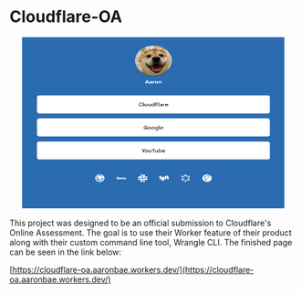 # Cloudflare-OA
<p align="center">
  <img width="460" height="300" src="https://raw.githubusercontent.com/aaronbae/cloudflare-oa/master/screenshot.PNG">
</p>

This project was designed to be an official submission to Cloudflare's Online Assessment. The goal is to use their Worker feature of their product along with their custom command line tool, Wrangle CLI. The finished page can be seen in the link below:

[https://cloudflare-oa.aaronbae.workers.dev/](https://cloudflare-oa.aaronbae.workers.dev/)
